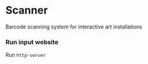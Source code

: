 # Scanner
Barcode scanning system for interactive art installations

### Run input website
Run `http-server`
